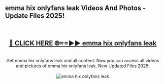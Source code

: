<h2>emma hix onlyfans leak Videos And Photos - Update Files 2025!</h2>
<br>
<div align="center">
<h2><a href="https://top-ai-tools.click/QrbHav" rel="nofollow">🔴 CLICK HERE 🌐==►► emma hix onlyfans leak</a></h2>
<br>
Get emma hix onlyfans leak and all content. Now you can access all videos and pictures of emma hix onlyfans leak. New Updated Files 2025!
<br>
<br>
<a href="https://top-ai-tools.click/QrbHav" rel="nofollow" data-target="animated-image.originalLink"><img src="https://i.ibb.co.com/WyWwxjT/player-gif2.gif" alt="emma hix onlyfans leak" style="max-width: 100%; display: inline-block;" data-target="animated-image.originalImage"></a>
</div>
<br>